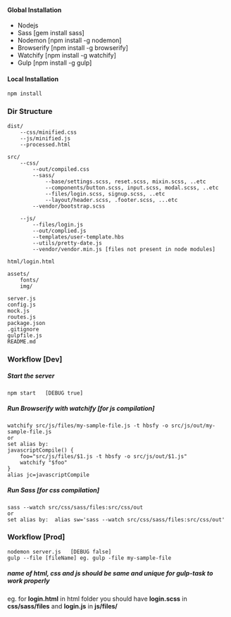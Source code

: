 #### Global Installation
- Nodejs
- Sass [gem install sass]
- Nodemon [npm install -g nodemon]
- Browserify [npm install -g browserify]
- Watchify [npm install -g watchify]
- Gulp [npm install -g gulp]
 
#### Local Installation
    npm install

### Dir Structure
	

    dist/
	    --css/minified.css    
	    --js/minified.js
	    --processed.html
	    
	src/
	    --css/
	        --out/compiled.css
	        --sass/
	            --base/settings.scss, reset.scss, mixin.scss, ..etc 
	            --components/button.scss, input.scss, modal.scss, ..etc
	            --files/login.scss, signup.scss, ..etc
	            --layout/header.scss, .footer.scss, ...etc
	        --vendor/bootstrap.scss
	        
	    --js/
	        --files/login.js
	        --out/complied.js
	        --templates/user-template.hbs
	        --utils/pretty-date.js
	        --vendor/vendor.min.js [files not present in node modules]
    
    html/login.html
    
    assets/
        fonts/
        img/
        
    server.js
    config.js
    mock.js
    routes.js
    package.json
    .gitignore
    gulpfile.js
    README.md

### Workflow [Dev]
##### Start  the server
   
    npm start   [DEBUG true]

##### Run Browserify with watchify [for js compilation]
    watchify src/js/files/my-sample-file.js -t hbsfy -o src/js/out/my-sample-file.js
    or
    set alias by:  
    javascriptCompile() {
  		foo="src/js/files/$1.js -t hbsfy -o src/js/out/$1.js"
    	watchify "$foo"
	}
	alias jc=javascriptCompile

##### Run Sass [for css compilation]
    sass --watch src/css/sass/files:src/css/out
    or
	set alias by:  alias sw='sass --watch src/css/sass/files:src/css/out'

### Workflow [Prod]
    nodemon server.js   [DEBUG false]
    gulp --file [fileName] eg. gulp -file my-sample-file 
    
##### name of html, css and js should be same and unique for gulp-task to work properly
eg. for **login.html** in html folder you should have **login.scss** in **css/sass/files**
and **login.js** in **js/files/**
